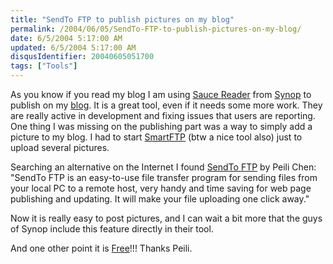 ```yaml
---
title: "SendTo FTP to publish pictures on my blog"
permalink: /2004/06/05/SendTo-FTP-to-publish-pictures-on-my-blog/
date: 6/5/2004 5:17:00 AM
updated: 6/5/2004 5:17:00 AM
disqusIdentifier: 20040605051700
tags: ["Tools"]
---
```

As you know if you read my blog I am using [Sauce Reader](http://www.synop.com/Products/SauceReader/) from [Synop](http://www.synop.com/Products/SauceReader/) to publish on my [blog](http://weblogs.asp.net/lkempe). It is a great tool, even if it needs some more work. They are really active in development and fixing issues that users are reporting. One thing I was missing on the publishing part was a way to simply add a picture to my blog. I had to start [SmartFTP](http://www.smartftp.com/) (btw a nice tool also) just to upload several pictures.
<!-- more -->

Searching an alternative on the Internet I found [SendTo FTP](http://www.pclightning.com/sndtoftp.html) by Peili Chen: "SendTo FTP is an easy-to-use file transfer program for sending files from your local PC to a remote host, very handy and time saving for web page publishing and updating. It will make your file uploading one click away."

Now it is really easy to post pictures, and I can wait a bit more that the guys of Synop include this feature directly in their tool.

And one other point it is [Free](http://www.pclightning.com/whyfree.html)!!! Thanks Peili.

